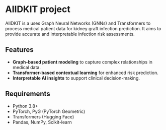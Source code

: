 # AIIDKIT project

AIIDKIT is a uses Graph Neural Networks (GNNs) and Transformers to process medical patient data for kidney graft infection prediction. It aims to provide accurate and interpretable infection risk assessments.

## Features

- **Graph-based patient modeling** to capture complex relationships in medical data.
- **Transformer-based contextual learning** for enhanced risk prediction.
- **Interpretable AI insights** to support clinical decision-making.

## Requirements

- Python 3.8+
- PyTorch, PyG (PyTorch Geometric)
- Transformers (Hugging Face)
- Pandas, NumPy, Scikit-learn
